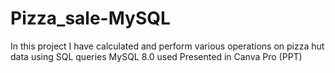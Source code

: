 # Pizza_sale-MySQL
In this project I have calculated and perform various operations on pizza hut data using SQL queries
MySQL 8.0 used
Presented in Canva Pro (PPT)
